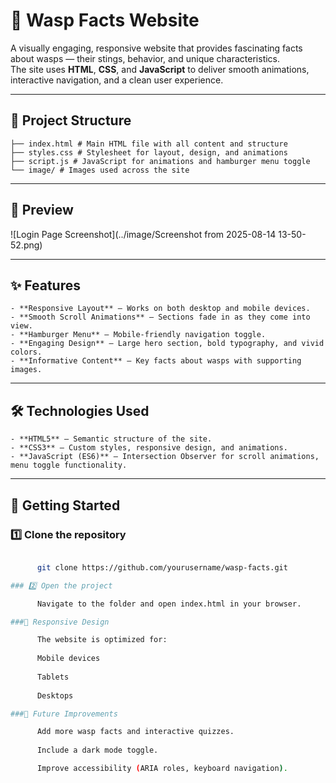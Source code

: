 # 🐝 Wasp Facts Website

A visually engaging, responsive website that provides fascinating facts about wasps — their stings, behavior, and unique characteristics.  
The site uses **HTML**, **CSS**, and **JavaScript** to deliver smooth animations, interactive navigation, and a clean user experience.

---

## 📂 Project Structure

    ├── index.html # Main HTML file with all content and structure
    ├── styles.css # Stylesheet for layout, design, and animations
    ├── script.js # JavaScript for animations and hamburger menu toggle
    └── image/ # Images used across the site

---

## 📸 Preview

![Login Page Screenshot](../image/Screenshot from 2025-08-14 13-50-52.png)

---

## ✨ Features

    - **Responsive Layout** – Works on both desktop and mobile devices.
    - **Smooth Scroll Animations** – Sections fade in as they come into view.
    - **Hamburger Menu** – Mobile-friendly navigation toggle.
    - **Engaging Design** – Large hero section, bold typography, and vivid colors.
    - **Informative Content** – Key facts about wasps with supporting images.

---

## 🛠 Technologies Used

    - **HTML5** – Semantic structure of the site.
    - **CSS3** – Custom styles, responsive design, and animations.
    - **JavaScript (ES6)** – Intersection Observer for scroll animations, menu toggle functionality.

---


## 🚀 Getting Started

### 1️⃣ Clone the repository
```bash

      git clone https://github.com/yourusername/wasp-facts.git

### 2️⃣ Open the project

      Navigate to the folder and open index.html in your browser.

###📱 Responsive Design

      The website is optimized for:
    
      Mobile devices
    
      Tablets
    
      Desktops

###🔮 Future Improvements

      Add more wasp facts and interactive quizzes.
    
      Include a dark mode toggle.

      Improve accessibility (ARIA roles, keyboard navigation).


